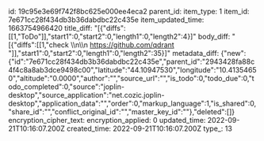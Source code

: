 id: 19c95e3e69f742f8bc625e000ee4eca2
parent_id: 
item_type: 1
item_id: 7e671cc28f434db3b36dabdbc22c435e
item_updated_time: 1663754966420
title_diff: "[{\"diffs\":[[1,\"ToDo\"]],\"start1\":0,\"start2\":0,\"length1\":0,\"length2\":4}]"
body_diff: "[{\"diffs\":[[1,\"check \\\n\\\n https://github.com/qdrant \"]],\"start1\":0,\"start2\":0,\"length1\":0,\"length2\":35}]"
metadata_diff: {"new":{"id":"7e671cc28f434db3b36dabdbc22c435e","parent_id":"2943428fa88c4f4c8a8ab3dce9498c00","latitude":"44.10947530","longitude":"10.41354650","altitude":"0.0000","author":"","source_url":"","is_todo":0,"todo_due":0,"todo_completed":0,"source":"joplin-desktop","source_application":"net.cozic.joplin-desktop","application_data":"","order":0,"markup_language":1,"is_shared":0,"share_id":"","conflict_original_id":"","master_key_id":""},"deleted":[]}
encryption_cipher_text: 
encryption_applied: 0
updated_time: 2022-09-21T10:16:07.200Z
created_time: 2022-09-21T10:16:07.200Z
type_: 13